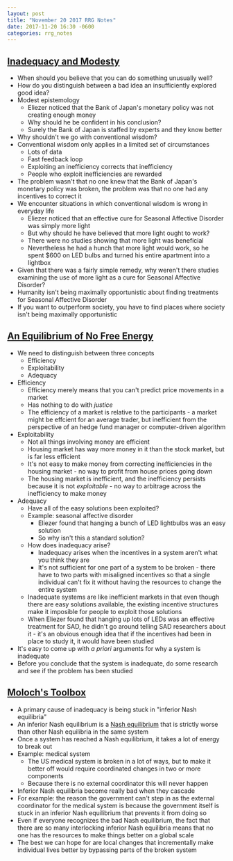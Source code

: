 ```yaml
---
layout: post
title: "November 20 2017 RRG Notes"
date: 2017-11-20 16:30 -0600
categories: rrg_notes
---
```


## [Inadequacy and Modesty](https://equilibriabook.com/inadequacy-and-modesty/)
- When should you believe that you can do something unusually well?
- How do you distinguish between a bad idea an insufficiently explored good idea?
- Modest epistemology
  - Eliezer noticed that the Bank of Japan's monetary policy was not creating enough money
  - Why should he be confident in his conclusion?
  - Surely the Bank of Japan is staffed by experts and they know better
- Why shouldn't we go with conventional wisdom?
- Conventional wisdom only applies in a limited set of circumstances
  - Lots of data
  - Fast feedback loop
  - Exploiting an inefficiency corrects that inefficiency
  - People who exploit inefficiencies are rewarded
- The problem wasn't that no one knew that the Bank of Japan's monetary policy was broken, the problem was that no one had any incentives to correct it
- We encounter situations in which conventional wisdom is wrong in everyday life
  - Eliezer noticed that an effective cure for Seasonal Affective Disorder was simply more light
  - But why should he have believed that more light ought to work?
  - There were no studies showing that more light was beneficial 
  - Nevertheless he had a hunch that more light would work, so he spent $600 on LED bulbs and turned his entire apartment into a lightbox
- Given that there was a fairly simple remedy, why weren't there studies examining the use of more light as a cure for Seasonal Affective Disorder?
- Humanity isn't being maximally opportunistic about finding treatments for Seasonal Affective Disorder
- If you want to outperform society, you have to find places where society isn't being maximally opportunistic

## [An Equilibrium of No Free Energy](https://equilibriabook.com/an-equilibrium-of-no-free-energy/)
- We need to distinguish between three concepts
  - Efficiency
  - Exploitability
  - Adequacy
- Efficiency
  - Efficiency merely means that you can't predict price movements in a market
  - Has nothing to do with *justice*
  - The efficiency of a market is relative to the participants - a market might be effcient for an average trader, but inefficient from the perspective of an hedge fund manager or computer-driven algorithm
- Exploitability
  - Not all things involving money are efficient
  - Housing market has way more money in it than the stock market, but is far less efficient
  - It's not easy to make money from correcting inefficiencies in the housing market - no way to profit from house prices going down
  - The housing market is inefficient, and the inefficiency persists because it is not *exploitable* - no way to arbitrage across the inefficiency to make money
- Adequacy
  - Have all of the easy solutions been exploited?
  - Example: seasonal affective disorder
    - Eliezer found that hanging a bunch of LED lightbulbs was an easy solution
    - So why isn't this a standard solution?
  - How does inadequacy arise?
    - Inadequacy arises when the incentives in a system aren't what you think they are
    - It's not sufficient for one part of a system to be broken - there have to two parts with misaligned incentives so that a single individual can't fix it without having the resources to change the entire system
  - Inadequate systems are like inefficient markets in that even though there are easy solutions available, the existing incentive structures make it imposible for people to exploit those solutions
  - When Eliezer found that hanging up lots of LEDs was an effective treatment for SAD, he didn't go around telling SAD researchers about it - it's an obvious enough idea that if the incentives had been in place to study it, it would have been studied
- It's easy to come up with *a priori* arguments for why a system is inadequate
- Before you conclude that the system is inadequate, do some research and see if the problem has been studied

## [Moloch's Toolbox](https://equilibriabook.com/molochs-toolbox/)
- A primary cause of inadequacy is being stuck in "inferior Nash equilibria"
- An inferior Nash equilibrium is a [Nash equilibrium](https://en.wikipedia.org/wiki/Nash_equilibrium) that is strictly worse than other Nash equilibria in the same system
- Once a system has reached a Nash equilibrium, it takes a lot of energy to break out
- Example: medical system
  - The US medical system is broken in a lot of ways, but to make it better off would require coordinated changes in two or more components
  - Because there is no external coordinator this will never happen
- Inferior Nash equilibria become really bad when they cascade
- For example: the reason the government can't step in as the external coordinator for the medical system is because the government itself is stuck in an inferior Nash equilibrium that prevents it from doing so
- Even if everyone recognizes the bad Nash equilibrium, the fact that there are so many interlocking inferior Nash equilibria means that no one has the resources to make things better on a global scale
- The best we can hope for are local changes that incrementally make individual lives better by bypassing parts of the broken system
